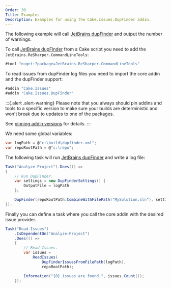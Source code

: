 ```yaml
---
Order: 30
Title: Examples
Description: Examples for using the Cake.Issues.DupFinder addin.
---
```

The following example will call [JetBrains dupFinder] and output the number of warnings.

To call [JetBrains dupFinder] from a Cake script you need to add the `JetBrains.ReSharper.CommandLineTools`:

```csharp
#tool "nuget:?package=JetBrains.ReSharper.CommandLineTools"
```

To read issues from dupFinder log files you need to import the core addin and the dupFinder support:

```csharp
#addin "Cake.Issues"
#addin "Cake.Issues.DupFinder"
```

:::{.alert .alert-warning}
Please note that you always should pin addins and tools to a specific version to make sure your builds are deterministic and
won't break due to updates to one of the packages.

See [pinning addin versions](https://cakebuild.net/docs/tutorials/pinning-cake-version#pinning-addin-version) for details.
:::

We need some global variables:

```csharp
var logPath = @"c:\build\dupfinder.xml";
var repoRootPath = @"c:\repo";
```

The following task will run [JetBrains dupFinder] and write a log file:

```csharp
Task("Analyze-Project").Does(() =>
{
    // Run DupFinder.
    var settings = new DupFinderSettings() {
        OutputFile = logPath
    };

    DupFinder(repoRootPath.CombineWithFilePath("MySolution.sln"), settings);
});
```

Finally you can define a task where you call the core addin with the desired issue provider.

```csharp
Task("Read-Issues")
    .IsDependentOn("Analyze-Project")
    .Does(() =>
    {
        // Read Issues.
        var issues =
            ReadIssues(
                DupFinderIssuesFromFilePath(logPath),
                repoRootPath);

        Information("{0} issues are found.", issues.Count());
    });
```

[JetBrains dupFinder]: https://www.jetbrains.com/help/resharper/dupFinder.html
